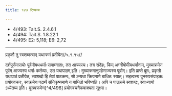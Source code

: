 ```yaml
---
title: १४७ टिप्पन्यः

---
```

- 4/493: Tait.S. 2.4.6.1
- 4/494: Tait.S. 1.8.22.1
- 4/495: E2: 5,118; E6: 2,72

____________________________________________


प्रकृतौ तु स्वशब्दत्वाद् यथाक्रमं प्रतीयेत//५.१.१५//

दर्शपूर्णमासयोः पूर्वमौषधधर्माः समाम्नाताः, तत आज्यस्य। तत्र संदेहः, किम् अग्नीषोमीयधर्मानाम्, मुख्यक्रमेण पूर्वम् आज्यस्य धर्माः कर्तव्याः, उत यथापाठम् इति। मुख्यक्रमानुग्रहेणाज्यस्य पूर्वाम्। इति प्राप्ते ब्रूमः, प्रकृतौ यथापाठं प्रतीयेत, स्वशब्दो हि तेषां पाठक्रमः, सो ऽन्यथा क्रियमाणे बाधितः स्यात्। सहत्वस्य पुनरुपसंग्राहकः प्रयोगवचनः, स्वक्रमेण पदार्थे संनिकृष्यमाणे न बाधितो भविष्यति। अपि च पाठक्रमे स्वशब्दः, स्वाध्यायो ऽध्येतव्य इति। मुख्यक्रमेण[^4/496] प्रयोगवचनैकवाक्यता सूक्ष्मा।
